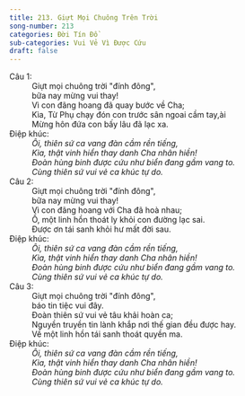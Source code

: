 ```yaml
---
title: 213. Giựt Mọi Chuông Trên Trời
song-number: 213
categories: Đời Tín Đồ
sub-categories: Vui Vẻ Vì Được Cứu
draft: false
---
```

<dl><dt>Câu 1:</dt><dd data-verse="1">Giựt mọi chuông trời "đính đông", <br/>bữa nay mừng vui thay! <br/>Vì con đãng hoang đã quay bước về Cha; <br/>Kìa, Từ Phụ chạy đón con trước sân ngoai cầm tay,ài <br/>Mừng hôn đứa con bấy lâu đã lạc xa. </dd><dt>Điệp khúc:</dt><dd data-chorus="1"><em>Ôi, thiên sứ ca vang đàn cầm rền tiếng, <br/>Kìa, thật vinh hiển thay danh Cha nhân hiền! <br/>Đoàn hùng binh được cứu như biển đang gầm vang to. <br/>Cùng thiên sứ vui vẻ ca khúc tự do. </em></dd><dt>Câu 2:</dt><dd data-verse="2">Giựt mọi chuông trời "đính đông", <br/>bữa nay mừng vui thay! <br/>Vì con đãng hoang với Cha đã hoà nhau; <br/>Ồ, một linh hồn thoát ly khỏi con đường lạc sai. <br/>Được ơn tái sanh khỏi hư mất đời sau. </dd><dt>Điệp khúc:</dt><dd data-chorus="1"><em>Ôi, thiên sứ ca vang đàn cầm rền tiếng, <br/>Kìa, thật vinh hiển thay danh Cha nhân hiền! <br/>Đoàn hùng binh được cứu như biển đang gầm vang to. <br/>Cùng thiên sứ vui vẻ ca khúc tự do. </em></dd><dt>Câu 3:</dt><dd data-verse="3">Giựt mọi chuông trời "đính đông", <br/>báo tin tiệc vui đây. <br/>Đoàn thiên sứ vui vẻ tâu khải hoàn ca; <br/>Nguyền truyền tin lành khắp nơi thế gian đều được hay. <br/>Về một linh hồn tái sanh thoát quyền ma. </dd><dt>Điệp khúc:</dt><dd data-chorus="1"><em>Ôi, thiên sứ ca vang đàn cầm rền tiếng, <br/>Kìa, thật vinh hiển thay danh Cha nhân hiền! <br/>Đoàn hùng binh được cứu như biển đang gầm vang to. <br/>Cùng thiên sứ vui vẻ ca khúc tự do. </em></dd></dl>